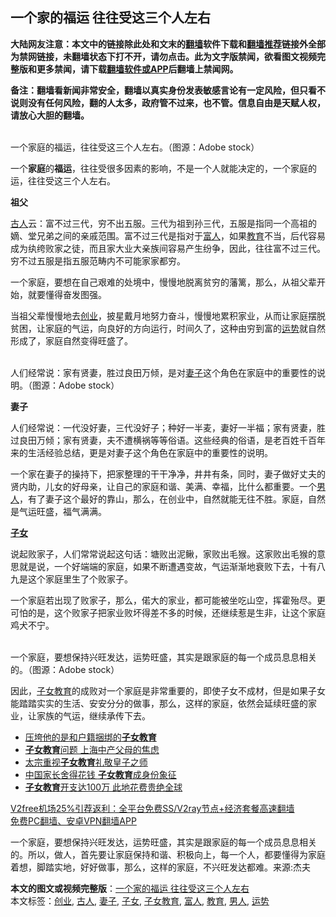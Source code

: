  <h2>一个家的福运 往往受这三个人左右</h2> <p class="notice"><b>大陆网友注意：本文中的链接除此处和文末的<a href="https://github.com/bannedbook/fanqiang" >翻墙</a>软件下载和<a href="https://github.com/killgcd/justmysocks/blob/master/README.md">翻墙推荐</a>链接外全部为禁网链接，未翻墙状态下打不开，请勿点击。此为文字版禁闻，欲看图文视频完整版和更多禁闻，请下载<a href="https://github.com/bannedbook/fanqiang">翻墙软件或APP</a>后翻墙上禁闻网。</p><p>备注：翻墙看新闻非常安全，翻墙以真实身份发表敏感言论有一定风险，但只看不说则没有任何风险，翻的人太多，政府管不过来，也不管。信息自由是天赋人权，请放心大胆的翻墙。</b></p>  <div class="entry"> <p><br /> 一个家庭的福运，往往受这三个人左右。（图源：Adobe stock） </p> <p>一个<strong>家庭</strong>的<strong>福运</strong>，往往受很多因素的影响，不是一个人就能决定的，一个家庭的运，往往受这三个人左右。 </p> <p><strong>祖父</strong> </p> <p><a href="https://www.bannedbook.org/bnews/tag/%e5%8f%a4%e4%ba%ba/" class="st_tag internal_tag" rel="tag" title="标签 古人 下的日志">古人</a>云：富不过三代，穷不出五服。三代为祖到孙三代，五服是指同一个高祖的嫡、堂兄弟之间的亲戚范围。富不过三代是指对于<a href="https://www.bannedbook.org/bnews/tag/%e5%af%8c%e4%ba%ba/" class="st_tag internal_tag" rel="tag" title="标签 富人 下的日志">富人</a>，如果<a href="https://www.bannedbook.org/bnews/tag/%e6%95%99%e8%82%b2/" class="st_tag internal_tag" rel="tag" title="标签 教育 下的日志">教育</a>不当，后代容易成为纨绔败家之徒，而且家大业大亲族间容易产生纷争，因此，往往富不过三代。穷不过五服是指五服范畴内不可能家家都穷。 </p> <p>一个家庭，要想在自己艰难的处境中，慢慢地脱离贫穷的藩篱，那么，从祖父辈开始，就要懂得奋发图强。 </p>  <p>当祖父辈慢慢地去<a href="https://www.bannedbook.org/bnews/tag/%E5%88%9B%E4%B8%9A/" class="st_tag internal_tag" rel="tag" title="标签 创业 下的日志">创业</a>，披星戴月地努力奋斗，慢慢地累积家业，从而让家庭摆脱贫困，让家庭的气运，向良好的方向运行，时间久了，这种由穷到富的<a href="https://www.bannedbook.org/bnews/tag/%E8%BF%90%E5%8A%BF/" class="st_tag internal_tag" rel="tag" title="标签 运势 下的日志">运势</a>就自然形成了，家庭自然变得旺盛了。 </p> <p><br /> 人们经常说：家有贤妻，胜过良田万倾，是对<a href="https://www.bannedbook.org/bnews/tag/%e5%a6%bb%e5%ad%90/" class="st_tag internal_tag" rel="tag" title="标签 妻子 下的日志">妻子</a>这个角色在家庭中的重要性的说明。（图源：Adobe stock） </p> <p><strong>妻子</strong> </p> <p>人们经常说：一代没好妻，三代没好子；种好一半麦，妻好一半福；家有贤妻，胜过良田万倾；家有贤妻，夫不遭横祸等等俗语。这些经典的俗语，是老百姓千百年来的生活经验总结，更是对妻子这个角色在家庭中的重要性的说明。 </p> <p>一个家在妻子的操持下，把家整理的干干净净，井井有条，同时，妻子做好丈夫的贤内助，儿女的好母亲，让自己的家庭和谐、美满、幸福，比什么都重要。一个<a href="https://www.bannedbook.org/bnews/tag/%e7%94%b7%e4%ba%ba/" class="st_tag internal_tag" rel="tag" title="标签 男人 下的日志">男人</a>，有了妻子这个最好的靠山，那么，在创业中，自然就能无往不胜。家庭，自然是气运旺盛，福气满满。 </p>  <p><strong><a href="https://www.bannedbook.org/bnews/tag/%E5%AD%90%E5%A5%B3/" class="st_tag internal_tag" rel="tag" title="标签 子女 下的日志">子女</a></strong> </p> <p>说起败家子，人们常常说起这句话：塘败出泥鳅，家败出毛猴。这家败出毛猴的意思就是说，一个好端端的家庭，如果不断遭遇变故，气运渐渐地衰败下去，十有八九是这个家庭里生了个败家子。 </p> <p>一个家庭若出现了败家子，那么，偌大的家业，都可能被坐吃山空，挥霍殆尽。更可怕的是，这个败家子把家业败坏得差不多的时候，还继续惹是生非，让这个家庭鸡犬不宁。 </p> <p><br /> 一个家庭，要想保持兴旺发达，运势旺盛，其实是跟家庭的每一个成员息息相关的。（图源：Adobe stock） </p> <p>因此，<a href="https://www.bannedbook.org/bnews/tag/%E5%AD%90%E5%A5%B3%E6%95%99%E8%82%B2/" class="st_tag internal_tag" rel="tag" title="标签 子女教育 下的日志">子女教育</a>的成败对一个家庭是非常重要的，即使子女不成材，但是如果子女能踏踏实实的生活、安安分分的做事，那么，这样的家庭，依然会延续旺盛的家业，让家族的气运，继续承传下去。 </p>  <ul class='op-related-articles' title='相关阅读'> <li><a href='https://www.bannedbook.org/bnews/ssgc/20200527/1334967.html' target='_blank'>压垮他的是和户籍捆绑的<b>子女教育</b></a></li> <li><a href='https://www.bannedbook.org/bnews/cnnews/20180630/964849.html' target='_blank'><b>子女教育</b>问题 上海中产父母的焦虑</a></li> <li><a href='https://www.bannedbook.org/bnews/lifebaike/20180324/918792.html' target='_blank'>太宗重视<b>子女教育</b>礼敬皇子之师</a></li> <li><a href='https://www.bannedbook.org/bnews/cnnews/20171011/840152.html' target='_blank'>中国家长舍得花钱 <b>子女教育</b>成身份象征</a></li> <li><a href='https://www.bannedbook.org/bnews/taiwannews/20170630/782758.html' target='_blank'><b>子女教育</b>开支达100万 此地花费贵绝全球</a></li> </ul> <p class="texttj"> <a href="https://github.com/bannedbook/fanqiang/wiki/V2ray%E6%9C%BA%E5%9C%BA" target="_blank">V2free机场25%引荐返利：全平台免费SS/V2ray节点+经济套餐高速翻墙</a><br/> <a href="https://github.com/bannedbook/fanqiang/wiki/%E7%A6%81%E9%97%BB%E7%BD%91%E5%AE%89%E5%8D%93%E7%BF%BB%E5%A2%99%E6%96%B0%E9%97%BBAPP" target="_blank">免费PC翻墙、安卓VPN翻墙APP</a></p><p>一个家庭，要想保持兴旺发达，运势旺盛，其实是跟家庭的每一个成员息息相关的。所以，做人，首先要让家庭保持和谐、积极向上，每一个人，都要懂得为家庭着想，脚踏实地，好好做事，那么，这样的家庭，不兴旺发达都难。来源:杰夫</p><a name='sharetosocial'></a>       <div><b>本文的图文或视频完整版</b>：<a href='https://www.bannedbook.org/bnews/comments/20201227/1455958.html'>一个家的福运 往往受这三个人左右</a></div>  </div><!--END ENTRY--> <div class="postfooter"> <div>本文标签：<a href="https://www.bannedbook.org/bnews/tag/%E5%88%9B%E4%B8%9A/" rel="tag">创业</a>, <a href="https://www.bannedbook.org/bnews/tag/%e5%8f%a4%e4%ba%ba/" rel="tag">古人</a>, <a href="https://www.bannedbook.org/bnews/tag/%e5%a6%bb%e5%ad%90/" rel="tag">妻子</a>, <a href="https://www.bannedbook.org/bnews/tag/%E5%AD%90%E5%A5%B3/" rel="tag">子女</a>, <a href="https://www.bannedbook.org/bnews/tag/%E5%AD%90%E5%A5%B3%E6%95%99%E8%82%B2/" rel="tag">子女教育</a>, <a href="https://www.bannedbook.org/bnews/tag/%e5%af%8c%e4%ba%ba/" rel="tag">富人</a>, <a href="https://www.bannedbook.org/bnews/tag/%e6%95%99%e8%82%b2/" rel="tag">教育</a>, <a href="https://www.bannedbook.org/bnews/tag/%e7%94%b7%e4%ba%ba/" rel="tag">男人</a>, <a href="https://www.bannedbook.org/bnews/tag/%E8%BF%90%E5%8A%BF/" rel="tag">运势</a></div>  </div><!--END POSTFOOTER--> 